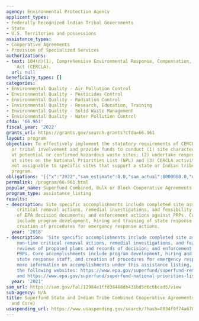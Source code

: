 ```yaml
---
agency: Environmental Protection Agency
applicant_types:
- Federally Recognized lndian Tribal Governments
- State
- U.S. Territories and possessions
assistance_types:
- Cooperative Agreements
- Provision of Specialized Services
authorizations:
- text: 104(d)(1), Comprehensive Environmental Response, Compensation, and Liability
    Act (CERCLA).
  url: null
beneficiary_types: []
categories:
- Environmental Quality - Air Pollution Control
- Environmental Quality - Pesticides Control
- Environmental Quality - Radiation Control
- Environmental Quality - Research, Education, Training
- Environmental Quality - Solid Waste Management
- Environmental Quality - Water Pollution Control
cfda: '66.961'
fiscal_year: '2022'
grants_url: https://grants.gov/search-grants?cfda=66.961
layout: program
objective: To effectively implement the statutory requirements of CERCLA for state
  or tribal involvement and provide funds to conduct (1) site characterization activities
  at potential or confirmed hazardous waste sites; (2) undertake response planning
  at sites on the National Priorities List (NPL) and (3) CERCLA activities which are
  not assignable to specific sites that support a state or Indian tribe's Superfund
  program.
obligations: '[{"x":"2022","sam_estimate":0.0,"sam_actual":8000000.0,"usa_spending_actual":7998930.0},{"x":"2023","sam_estimate":8000000.0,"sam_actual":0.0,"usa_spending_actual":9784261.0},{"x":"2024","sam_estimate":0.0,"sam_actual":0.0,"usa_spending_actual":6935637.0}]'
permalink: /program/66.961.html
popular_name: Superfund Combined, Bulk or Block Cooperative Agreements
program_type: assistance_listing
results:
- description: Site specific accomplishments include completed site assessments, non-time
    critical removal actions, remedial investigations, and feasibility studies; reviews
    of EPA decision documents; and enforcement actions against PRPs. Core accomplishments
    include program development, hiring and training of state response staff, and
    creation of procedures for emergency response actions.
  year: '2018'
- description: 'Site specific accomplishments include completed site assessments,
    non-time critical removal actions, remedial investigations, and feasibility studies;
    reviews of proposed plans and records of decision; and enforcement actions against
    PRPs. Core accomplishments include program development, hiring and training of
    state response staff, and creation of procedures for emergency response actions.  For
    more information on accomplishments under this assistance listing, please visit
    the following websites: https://www.epa.gov/superfund/superfund-remedial-annual-accomplishments;
    and https://www.epa.gov/superfund/superfund-national-priorities-list-npl'
  year: '2021'
sam_url: https://sam.gov/fal/12984e1ffd38468db431bd5d6c6bcad5/view
sub-agency: N/A
title: Superfund State and Indian Tribe Combined Cooperative Agreements (Site-Specfic
  and Core)
usaspending_url: https://www.usaspending.gov/search/?hash=8034f9f74a6783015c8e13c1fa1ed484
---
```

